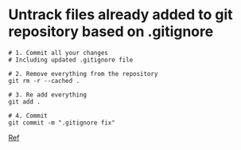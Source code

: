 # Untrack files already added to git repository based on .gitignore

```
# 1. Commit all your changes
# Including updated .gitignore file

# 2. Remove everything from the repository
git rm -r --cached .

# 3. Re add everything
git add .

# 4. Commit 
git commit -m ".gitignore fix"

```

[Ref](http://www.codeblocq.com/2016/01/Untrack-files-already-added-to-git-repository-based-on-gitignore/)
